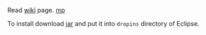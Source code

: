 
Read [wiki](https://github.com/lukecnau/getStringLength/wiki/getStringLength) page. 
[mp](http://marketplace.eclipse.org/content/getstringlength)

To install download [jar](https://github.com/lukecnau/getStringLength/blob/master/dist/plugins/com.lyf.plugin.getStringLength_1.0.0.201412020039.jar?raw=true)
and put it into `dropins` directory of Eclipse.
